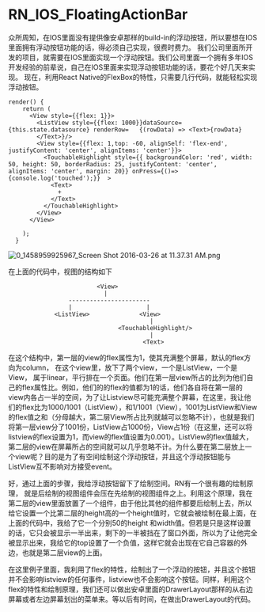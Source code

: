 # RN_IOS_FloatingActionBar
众所周知，在IOS里面没有提供像安卓那样的build-in的浮动按钮，所以要想在IOS里面拥有浮动按钮功能的话，得必须自己实现，很费时费力。
我们公司里面所开发的项目，就需要在IOS里面实现一个浮动按钮。我们公司里面一个拥有多年IOS开发经验的前辈说，自己在IOS里面来实现浮动按钮功能的话，要花个好几天来实现。
现在，利用React Native的FlexBox的特性，只需要几行代码，就能轻松实现浮动按钮。


```
render() {
    return (
      <View style={{flex: 1}}>
        <ListView style={{flex: 1000}}dataSource={this.state.datasource} renderRow=   {(rowData) => <Text>{rowData}
        </Text>}/>
        <View style={{flex: 1,top: -60, alignSelf: 'flex-end', justifyContent: 'center', alignItems: 'center'}}>
          <TouchableHighlight style={{ backgroundColor: 'red', width: 50, height: 50, borderRadius: 25, justifyContent: 'center', alignItems: 'center', margin: 20}} onPress={()=>{console.log('touched');}}  >
            <Text>
              +
            </Text>
          </TouchableHighlight>
        </View>
      </View>

    );
  }
```
![0_1458959925967_Screen Shot 2016-03-26 at 11.37.31 AM.png](/uploads/files/1458959928230-screen-shot-2016-03-26-at-11.37.31-am.png) 

在上面的代码中，视图的结构如下

                             <View>
                               |
                     -----------------------
                     |                     |
                 <ListView>              <View>
                                            |                               
                                   <TouchableHighlight/>
                                            |
                                          <Text>
在这个结构中，第一层的view的flex属性为1，使其充满整个屏幕，默认的flex方向为column， 在这个view里，放下了两个view，一个是ListView，一个是View， 属于linear，平行排在一个页面。他们在第一层view所占的比列为他们自己的flex属性比。例如，他们的的flex的值都为1的话，他们各自将在第一层的view内各占一半的空间，为了让Listview尽可能充满整个屏幕，在这里，我让他们的flex比为1000/1001（ListView），和1/1001（View），1001为ListView和View的flex值之和（分母越大，第二层View所占比列就越可以忽略不计），也就是我们将第一层view分了1001份，ListView占1000份，View占1份（在这里，还可以将listview的flex设置为1，而view的flex值设置为0.001）。ListView的flex值越大，第二层的view在屏幕所占的空间就可以几乎忽略不计。为什么要在第二层放上一个view呢？目的是为了有空间绘制这个浮动按钮，并且这个浮动按钮能与ListView互不影响对方接受event。

好，通过上面的步骤，我给浮动按钮留下了绘制空间。RN有一个很有趣的绘制原理， 就是后绘制的视图组件会压在先绘制的视图组件之上。利用这个原理，我在第二层的view里面放置了一个<TouchableHighLight>组件，由于他比其他的组件都要后绘制上去，所以给它设置一个比第二层的height高的一个height值时，它就会被绘制在最上面，在上面的代码中，我给了它一个分别50的height 和width值。但若是只是这样设置的话，它只会被显示一半出来，剩下的一半被挡在了窗口外面，所以为了让他完全被显示出来，我给它的top设置了一个负值，这样它就会出现在它自己容器的外边，也就是第二层view的上面。

在这里例子里面，我利用了flex的特性，绘制出了一个浮动的按钮，并且这个按钮并不会影响listview的任何事件，listview也不会影响这个按钮。同样，利用这个flex的特性和绘制原理，我们还可以做出安卓里面的DrawerLayout那样的从右边屏幕或者左边屏幕划出的菜单来。等以后有时间，在做出DrawerLayout的代码。
